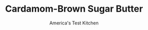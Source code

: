 ---
layout: ../../layouts/MarkdownPostLayout.astro
title: Cardamom-Brown Sugar Butter
author: America's Test Kitchen
pubDate: 2023-03-15
description: "This butter is delicious on our corn muffins, cornbread, French toast, pancakes, or dinner rolls."
image_url: https://res.cloudinary.com/hksqkdlah/image/upload/ar_1:1,c_fill,dpr_2.0,f_auto,fl_lossy.progressive.strip_profile,g_faces:auto,q_auto:low,w_344/SFS_CardamomBrownSugarButter-26_hkdgtw
tags: ["Side Dishes","Condiments"]
calories: 956
protein: 
carbohydrates: 3
fats: 
fiber: 
ingredients: ["8 tablespoons, unsalted butter, softened","¼ cup packed (1¾ ounces), light brown sugar","¾ teaspoon, ground cardamom","½ teaspoon, table salt"]
serves: 12
time: "16 minutes"
instructions: ["Using fork, mash all ingredients in bowl until fully combined."]
nutrition: ["7 mg Potassium","2 mg Phosphorus","5 mg Calcium","29 mg Sodium","7 g Fat","1 g Monounsaturated","20 mg Cholesterol","4 g Saturated","2 g Sugars","1 g Water","3 g Carbs","64 µg Vitamin A","79 kcal Energy","2 g Sugars, added","956 calories"]
notes: "This recipe is inspired by Asha Gomezs cardamom cornbread in her book&nbsp;My Two Souths: Blending the Flavors of India into a Southern Kitchen&nbsp;(2016). Serve with our Fresh Corn Muffins."
---